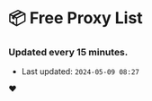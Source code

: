 # :package: Free Proxy List
### Updated every 15 minutes.

- Last updated: `2024-05-09 08:27`

:heart:
